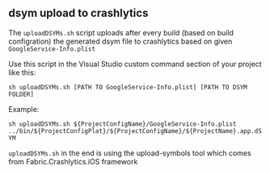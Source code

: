 
## dsym upload to crashlytics
The `uploadDSYMs.sh` script uploads after every build (based on build configration) the generated dsym file to crashlytics based on given `GoogleService-Info.plist`

Use this script in the Visual Studio custom command section of your project like this: 

`sh uploadDSYMs.sh [PATH TO GoogleService-Info.plist] [PATH TO DSYM FOLDER]`

Example:

`sh uploadDSYMs.sh ${ProjectConfigName}/GoogleService-Info.plist  ../bin/${ProjectConfigPlat}/${ProjectConfigName}/${ProjectName}.app.dSYM
`


`uploadDSYMs.sh` in the end is using the upload-symbols tool which comes from Fabric.Crashlytics.iOS framework

